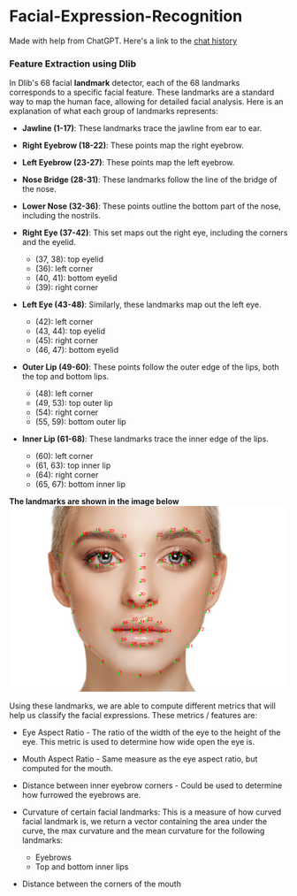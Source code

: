 # Facial-Expression-Recognition

Made with help from ChatGPT. Here's a link to the [chat history](https://chat.openai.com/c/8751a64b-c174-4492-8099-bf85d5cb9b8c)

### Feature Extraction using Dlib
In Dlib's 68 facial **landmark** detector, each of the 68 landmarks corresponds to a specific facial feature. These landmarks are a standard way to map the human face, allowing for detailed facial analysis. Here is an explanation of what each group of landmarks represents:

- **Jawline (1-17)**: These landmarks trace the jawline from ear to ear.


- **Right Eyebrow (18-22)**: These points map the right eyebrow.

- **Left Eyebrow (23-27)**: These points map the left eyebrow.

- **Nose Bridge (28-31)**: These landmarks follow the line of the bridge of the nose.

- **Lower Nose (32-36)**: These points outline the bottom part of the nose, including the nostrils.

- **Right Eye (37-42)**: This set maps out the right eye, including the corners and the eyelid.
    - (37, 38): top eyelid
    - (36): left corner
    - (40, 41): bottom eyelid
    - (39): right corner
- **Left Eye (43-48)**: Similarly, these landmarks map out the left eye.
  - (42): left corner
  - (43, 44): top eyelid
  - (45): right corner
  - (46, 47): bottom eyelid

- **Outer Lip (49-60)**: These points follow the outer edge of the lips, both the top and bottom lips.
  - (48): left corner
  - (49, 53): top outer lip
  - (54): right corner
  - (55, 59): bottom outer lip

- **Inner Lip (61-68)**: These landmarks trace the inner edge of the lips.
  - (60): left corner
  - (61, 63): top inner lip
  - (64): right corner
  - (65, 67): bottom inner lip

**The landmarks are shown in the image below**
![](assets/face.out.png)

Using these landmarks, we are able to compute different metrics that will help us classify the facial expressions. These metrics / features are:

- Eye Aspect Ratio - The ratio of the width of the eye to the height of the eye. This metric is used to determine how wide open the eye is.
- Mouth Aspect Ratio - Same measure as the eye aspect ratio, but computed for the mouth.
- Distance between inner eyebrow corners - Could be used to determine how furrowed the eyebrows are.
- Curvature of certain facial landmarks: This is a measure of how curved facial landmark is, we return a vector containing the area under the curve, the max curvature and the mean curvature for the following landmarks:
  - Eyebrows
  - Top and bottom inner lips

- Distance between the corners of the mouth